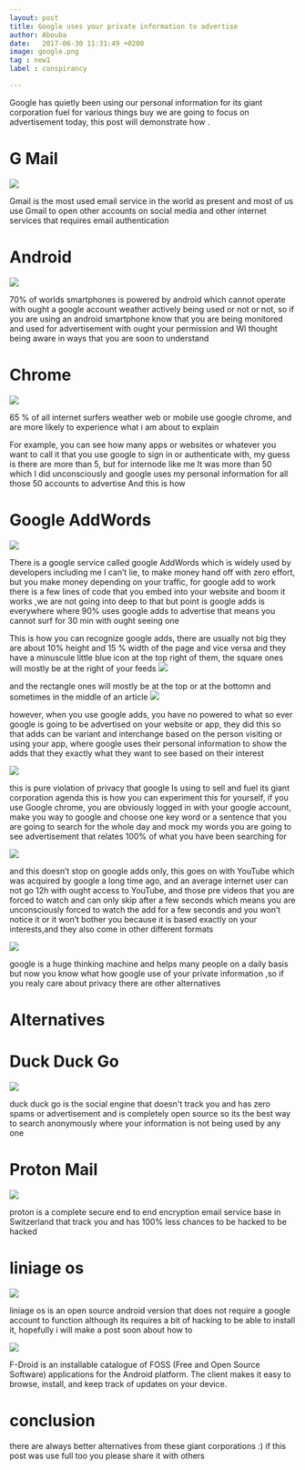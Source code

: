 ```yaml
---
layout: post
title: Google uses your private information to advertise
author: Abouba
date:   2017-06-30 11:31:49 +0200
image: google.png
tag : new1
label : conspirancy

---
```


Google has quietly been using our personal information for its giant corporation fuel for various things buy we are going to focus on advertisement today, this post will demonstrate how .

# G Mail

<img class = "img-responsive" src="{{site.github.url}}/img/gmail.png">

Gmail is the most used email service in the world as present and most of us use Gmail to open other accounts on social media and other internet services that requires email authentication

# Android

<img class = "img-responsive" src="{{site.github.url}}/img/android.png">

70% of worlds smartphones is powered by android which cannot operate with ought a google account weather actively being used or not or not, so if you are using an android smartphone know that you are being monitored and used for advertisement with ought your permission and WI thought being aware in ways that you are soon to understand

# Chrome

<img class = "img-responsive" src="{{site.github.url}}/img/chrome.png">

65 % of all internet surfers weather web or mobile use google chrome, and are more likely to experience what i am about to explain

For example, you can see how many apps or websites or whatever you want to call it that you use google to sign in or authenticate with, my guess is there are more than 5, but for internode like me It was more than 50 which I did unconsciously and google uses my personal information for all those 50 accounts to advertise
 And this is how

# Google AddWords

<img class = "img-responsive" src="{{site.github.url}}/img/gadds.png">

There is a google service called google AddWords which is widely used by developers including me I can’t lie, to make money hand off with zero effort, but you make money depending on your traffic, for google add to work there is a few lines of code that you embed into your website and boom it works ,we are not going into deep to that but point is google adds is everywhere where 90% uses google adds to advertise that means you cannot surf for 30 min with ought seeing one

This is how you can recognize google adds, there are usually not big they are about 10% height and 15 % width of the page and vice versa and they have a minuscule little blue icon at the top right of them, the square ones will mostly be at the right of your feeds
<img class = "img-responsive" src="{{site.github.url}}/img/gadd1.png">

and the rectangle ones will mostly be at the top or at the bottomn and sometimes in the middle of an article
<img class = "img-responsive" src="{{site.github.url}}/img/gadd2.png">


however, when you use google adds, you have no powered to what so ever google is going to be advertised on your website or app, they did this so that adds can be variant and interchange based on the person visiting or using your app, where google uses their personal information to show the adds that they exactly what they want to see based on their interest

<img class = "img-responsive" src="{{site.github.url}}/img/gwatch.png">

this is pure violation of privacy that google Is using to sell and fuel its giant corporation agenda
this is how you can experiment this for yourself, if you use Google chrome, you are obviously logged in with your google account, make you way to google and choose one key word or a sentence that you are going to search for the whole day and mock my words you are going to see advertisement that relates 100% of what you have been searching for


<img class = "img-responsive" src="{{site.github.url}}/img/tube.png">

and this doesn’t stop on google adds only, this goes on with YouTube which was acquired by google a long time ago, and an average internet user can not go 12h with ought access to YouTube, and those pre videos that you are forced to watch and  can only skip after a few seconds which means you are unconsciously forced to watch the add for a few seconds and you won’t notice it or it won’t bother you  because it is based exactly on your interests,and they also come in other different formats

<img class = "img-responsive" src="{{site.github.url}}/img/yaddformat.png">



google is a huge thinking machine and helps many people on a daily basis but now you know what how google use of your private information ,so if you realy care about privacy there are other alternatives

# Alternatives

# Duck Duck Go

<img class = "img-responsive" src="{{site.github.url}}/img/duck.png">

duck duck go is the social engine that doesn't track you and has zero spams or advertisement
and is completely open source so its the best way to search anonymously where your information is not being used by any one

# Proton Mail

<img class = "img-responsive" src="{{site.github.url}}/img/proton.png">

proton is a complete secure end to end encryption email service base in Switzerland that track you and has 100% less chances to be hacked to be hacked

# liniage os

<img class = "img-responsive" src="{{site.github.url}}/img/liniage.png">

liniage os is an open source android version that does not require a google account to function although its requires a bit of hacking to be able to install it, hopefully i will make a post soon about how to

<img class = "img-responsive" src="{{site.github.url}}/img/f_droid.png">

F-Droid is an installable catalogue of FOSS (Free and Open Source Software) applications for the Android platform. The client makes it easy to browse, install, and keep track of updates on your device.

# conclusion

there are always better alternatives from these giant corporations :)
if this post was use full too you please share it with others
